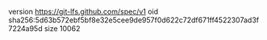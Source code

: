 version https://git-lfs.github.com/spec/v1
oid sha256:5d63b572ebf5bf8e32e5cee9de957f0d622c72df671ff4522307ad3f7224a95d
size 10062
